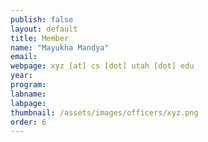 ```yaml
---
publish: false
layout: default
title: Member
name: "Mayukha Mandya"
email:
webpage: xyz [at] cs [dot] utah [dot] edu
year: 
program: 
labname:
labpage:
thumbnail: /assets/images/officers/xyz.png
order: 6
---
```

